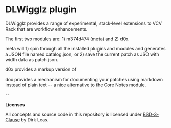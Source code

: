 
# DLWigglz plugin

DLWigglz provides a range of experimental, stack-level extensions to VCV Rack that
are workflow enhancements.

The first two modules are: 1) m374d474 (meta) and 2) d0x.

meta will 1) spin through all the installed plugins and modules and generates a
JSON file named catalog.json, or 2) save the current patch as JSO with width data
as patch.json.

d0x provides a markup version of

dox provides a mechanism for documenting your patches using markdown instead of
plain text -- a nice alternative to the Core Notes module.

--

**Licenses**

All concepts and source code in this repository is licensed under [BSD-3-Clause](LICENSE) by Dirk Leas.
